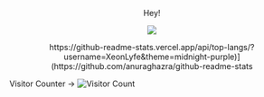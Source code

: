 </p>
<p align="center">
Hey!
</p>

</p>
<p align="center">
<img src="https://discord.c99.nl/widget/theme-3/766795322391134208.png"></img>
</p>



<p align="center">
https://github-readme-stats.vercel.app/api/top-langs/?username=XeonLyfe&theme=midnight-purple)](https://github.com/anuraghazra/github-readme-stats
</p>

Visitor Counter →
![Visitor Count](https://profile-counter.glitch.me/{XeonLyfe}/count.svg)

<!--
**XeonLyfe/XeonLyfe** is a ✨ _special_ ✨ repository because its `README.md` (this file) appears on your GitHub profile.

Here are some ideas to get you started:

- 🔭 I’m currently working on ...
- 🌱 I’m currently learning ...
- 👯 I’m looking to collaborate on ...
- 🤔 I’m looking for help with ...
- 💬 Ask me about ...
- 📫 How to reach me: ...
- 😄 Pronouns: ...
- ⚡ Fun fact: ...
-->
